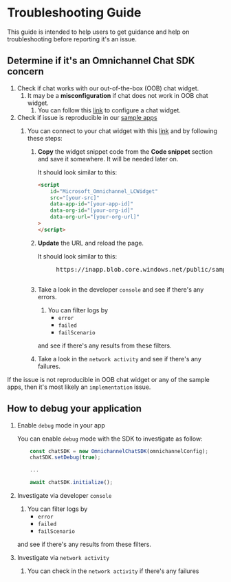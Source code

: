 # Troubleshooting Guide

This guide is intended to help users to get guidance and help on troubleshooting before reporting it's an issue.

## Determine if it's an Omnichannel Chat SDK concern

1. Check if chat works with our out-of-the-box (OOB) chat widget.
    1. It may be a **misconfiguration** if chat does not work in OOB chat widget.
        1. You can follow this [link](https://docs.microsoft.com/en-us/dynamics365/customer-service/configure-live-chat) to configure a chat widget.
1. Check if issue is reproducible in our [sample apps](samples/)
    1. You can connect to your chat widget with this [link](https://inapp.blob.core.windows.net/public/samples/webchat/index.html) and by following these steps:

        1. **Copy** the widget snippet code from the **Code snippet** section and save it somewhere. It will be needed later on.

            It should look similar to this:

            ```html
            <script
                id="Microsoft_Omnichannel_LCWidget"
                src="[your-src]"
                data-app-id="[your-app-id]"
                data-org-id="[your-org-id]"
                data-org-url="[your-org-url]"
            >
            </script>
            ```

        1. **Update** the URL and reload the page.

            It should look similar to this:

            <pre>
                https://inapp.blob.core.windows.net/public/samples/webchat/index.html?debug=true&orgId=<b>[your-org-id]</b>&orgUrl=<b>[your-org-url]</b>&widgetId=<b>[your-app-id]</b>
            </pre>

        1. Take a look in the developer `console` and see if there's any errors.
            1. You can filter logs by
                - `error`
                - `failed`
                - `failScenario`

            and see if there's any results from these filters.

        1. Take a look in the `network activity` and see if there's any failures.

If the issue is not reproducible in OOB chat widget or any of the sample apps, then it's most likely an `implementation` issue.

## How to debug your application

1. Enable `debug` mode in your app

    You can enable `debug` mode with the SDK to investigate as follow:

    ```js
        const chatSDK = new OmnichannelChatSDK(omnichannelConfig);
        chatSDK.setDebug(true);

        ...

        await chatSDK.initialize();
    ```

1. Investigate via developer `console`
    1. You can filter logs by
        - `error`
        - `failed`
        - `failScenario`

    and see if there's any results from these filters.

1. Investigate via `network activity`
    1. You can check in the `network activity` if there's any failures

